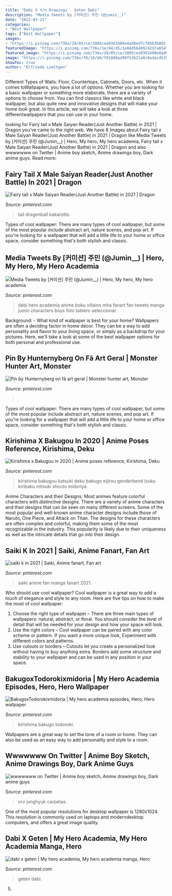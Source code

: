 ```yaml
---
title: "Dabi X Y/n Drawings - Geten Dabi"
description: "Media tweets by [커미션] 주민 (@jumin__)"
date: "2022-03-21"
categories:
- "Best Wallpaper"
tags: ["Best Wallpaper"]
images:
- "https://i.pinimg.com/736x/28/05/ce/2805cea9301608e8ad0ed7cf0bb3b092.jpg"
featuredImage: "https://i.pinimg.com/736x/1e/84/d5/1e84d56409242d7a654f9a3e825ae1e6.jpg"
featured_image: "https://i.pinimg.com/736x/28/05/ce/2805cea9301608e8ad0ed7cf0bb3b092.jpg"
image: "https://i.pinimg.com/736x/f0/18/68/f01868ad90f53b21a0c8e4ac45355572.jpg"
ShowToc: true
author: "Elfrieda Luettgen"
---
```



Different Types of Walls: Floor, Countertops, Cabinets, Doors, etc.
When it comes toWallpapers, you have a lot of options. Whether you are looking for a basic wallpaper or something more elaborate, there are a variety of options to choose from. You can find classics like white and black wallpaper, but also quite new and innovative designs that will make your home look great. In this article, we will take a look at three differentwallpapers that you can use in your home.

	

		
looking for Fairy tail x Male Saiyan Reader(Just Another Battle) in 2021 | Dragon you've came to the right web. We have 8 Images about Fairy tail x Male Saiyan Reader(Just Another Battle) in 2021 | Dragon like Media Tweets by [커미션] 주민 (@Jumin__) | Hero, My hero, My hero academia, Fairy tail x Male Saiyan Reader(Just Another Battle) in 2021 | Dragon and also wwwwwww on Twitter | Anime boy sketch, Anime drawings boy, Dark anime guys. Read more:
		
    
## Fairy Tail X Male Saiyan Reader(Just Another Battle) In 2021 | Dragon

<img loading=lazy src="https://i.pinimg.com/736x/d8/a3/4a/d8a34a1d015bd42584a9775f8d3c02f0.jpg" onerror="this.onerror=null;this.src='https://tse1.mm.bing.net/th?id=OIP.ewXc2kMGVzRt_u6M4XK18gHaKD&amp;pid=15.1';" alt="Fairy tail x Male Saiyan Reader(Just Another Battle) in 2021 | Dragon">

_Source: pinterest.com_

>tail dragonball kakarotto. 

	

Types of cool wallpaper:
There are many types of cool wallpaper, but some of the most popular include abstract art, nature scenes, and pop art. If you're looking for a wallpaper that will add a little life to your home or office space, consider something that's both stylish and classic.

    
## Media Tweets By [커미션] 주민 (@Jumin__) | Hero, My Hero, My Hero Academia

<img loading=lazy src="https://i.pinimg.com/736x/6d/fa/e0/6dfae092771e32297ced085b6d42581a--my-hero-academia-heroes.jpg" onerror="this.onerror=null;this.src='https://tse1.mm.bing.net/th?id=OIP.5aD4VLF0VyQHPiq3PIQrvgHaJQ&amp;pid=15.1';" alt="Media Tweets by [커미션] 주민 (@Jumin__) | Hero, My hero, My hero academia">

_Source: pinterest.com_

>dabi hero academia anime boku villains mha fanart fan tweets manga jumin characters boys foto tablero seleccionar. 

	

Background: - What kind of wallpaper is best for your home?
Wallpapers are often a deciding factor in home décor. They can be a way to add personality and flavor to your living space, or simply as a backdrop for your pictures. Here, we'll take a look at some of the best wallpaper options for both personal and professional use.

    
## Pin By Hunternyberg On Fã Art Geral | Monster Hunter Art, Monster

<img loading=lazy src="https://i.pinimg.com/736x/21/4d/46/214d46e131fe42ea684234eabf528275.jpg" onerror="this.onerror=null;this.src='https://tse2.mm.bing.net/th?id=OIP.DC_CIyE-hICPReGiwAu45AHaMO&amp;pid=15.1';" alt="Pin by Hunternyberg on fã art geral | Monster hunter art, Monster">

_Source: pinterest.com_

>. 

	

Types of cool wallpaper:
There are many types of cool wallpaper, but some of the most popular include abstract art, nature scenes, and pop art. If you're looking for a wallpaper that will add a little life to your home or office space, consider something that's both stylish and classic.

    
## Kirishima X Bakugou In 2020 | Anime Poses Reference, Kirishima, Deku

<img loading=lazy src="https://i.pinimg.com/736x/93/50/4a/93504a201e95117018e16f539fb6ca04.jpg" onerror="this.onerror=null;this.src='https://tse2.mm.bing.net/th?id=OIP.7opJZTVAX7L0rN-ktMAMSwHaLJ&amp;pid=15.1';" alt="Kirishima x Bakugou in 2020 | Anime poses reference, Kirishima, Deku">

_Source: pinterest.com_

>kirishima bakugou katsuki deku bakugo eijirou genderbend izuku kiribaku mitsuki shouto midoriya. 

	

Anime Characters and their Designs: Most animes feature colorful characters with distinctive designs.
There are a variety of anime characters and their designs that can be seen on many different screens. Some of the most popular and well-known anime character designs include those of Naruto, One Piece, and Attack on Titan. The designs for these characters are often complex and colorful, making them some of the most recognizable in the industry. This popularity is likely due to their uniqueness as well as the intricate details that go into their design.

    
## Saiki K In 2021 | Saiki, Anime Fanart, Fan Art

<img loading=lazy src="https://i.pinimg.com/736x/1e/84/d5/1e84d56409242d7a654f9a3e825ae1e6.jpg" onerror="this.onerror=null;this.src='https://tse2.mm.bing.net/th?id=OIP.tnWwx6TNlfp8uCz_VWxDXQHaHt&amp;pid=15.1';" alt="saiki k in 2021 | Saiki, Anime fanart, Fan art">

_Source: pinterest.com_

>saiki anime fan manga fanart 2021. 

	

Who should use cool wallpaper?
Cool wallpaper is a great way to add a touch of elegance and style to any room. Here are five tips on how to make the most of cool wallpaper: 
1) Choose the right type of wallpaper – There are three main types of wallpapers: natural, abstract, or floral. You should consider the level of detail that will be needed for your design and how your space will look. 
2) Use the right colors – Cool wallpaper can be paired with any color scheme or pattern. If you want a more unique look, Experiment with different colors and patterns. 
3) Use cutouts or borders – Cutouts let you create a personalized look without having to buy anything extra. Borders add some structure and stability to your wallpaper and can be used in any position in your space.

    
## BakugoxTodorokixmidoria | My Hero Academia Episodes, Hero, Hero Wallpaper

<img loading=lazy src="https://i.pinimg.com/736x/28/05/ce/2805cea9301608e8ad0ed7cf0bb3b092.jpg" onerror="this.onerror=null;this.src='https://tse1.mm.bing.net/th?id=OIP.aPhl9AOwc2M91zIao1JSiQHaHa&amp;pid=15.1';" alt="BakugoxTodorokixmidoria | My hero academia episodes, Hero, Hero wallpaper">

_Source: pinterest.com_

>kirishima bakugo todoroki. 

	

Wallpapers are a great way to set the tone of a room or home. They can also be used as an easy way to add personality and style to a room.

    
## Wwwwwww On Twitter | Anime Boy Sketch, Anime Drawings Boy, Dark Anime Guys

<img loading=lazy src="https://i.pinimg.com/736x/fa/6f/52/fa6f52530b14183cd3caf43fc9a2c590.jpg" onerror="this.onerror=null;this.src='https://tse1.mm.bing.net/th?id=OIP.27NP6U8Pkj5qwZJA3hAeBwHaLS&amp;pid=15.1';" alt="wwwwwww on Twitter | Anime boy sketch, Anime drawings boy, Dark anime guys">

_Source: pinterest.com_

>orv jonghyuk carpetas. 

	

One of the most popular resolutions for desktop wallpaper is 1280x1024. This resolution is commonly used on laptops and moderndesktop computers, and offers a great image quality.

    
## Dabi X Geten | My Hero Academia, My Hero Academia Manga, Hero

<img loading=lazy src="https://i.pinimg.com/736x/f0/18/68/f01868ad90f53b21a0c8e4ac45355572.jpg" onerror="this.onerror=null;this.src='https://tse3.mm.bing.net/th?id=OIP.gk2Bdk3MvEjQnNRZohFTjQHaKf&amp;pid=15.1';" alt="dabi x geten | My hero academia, My hero academia manga, Hero">

_Source: pinterest.com_

>geten dabi. 

	

5.

